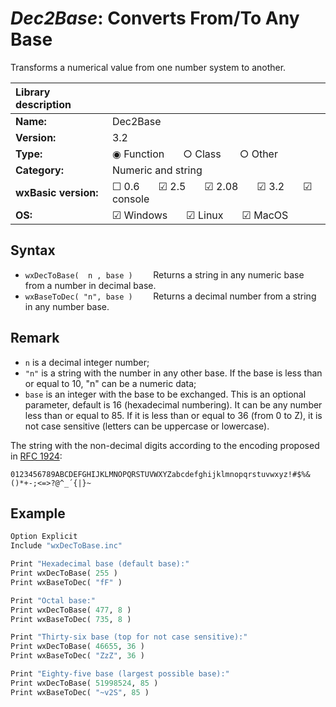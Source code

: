 *Dec2Base*: Converts From/To Any Base
=====================================

Transforms a numerical value from one number system to another.


| Library description  | |
|:---------------------|:----------------------------------------------------|
| **Name:**            |  Dec2Base                                           |
| **Version:**         |  3.2                                                |
| **Type:**            |  &#9673; Function  &nbsp; &nbsp; &nbsp;  &#9675; Class  &nbsp; &nbsp; &nbsp;  &#9675; Other |
| **Category:**        |  Numeric and string                                 |
| **wxBasic version:** |  &#9744; 0.6  &nbsp; &nbsp; &nbsp;  &#9745; 2.5  &nbsp; &nbsp; &nbsp;  &#9745; 2.08  &nbsp; &nbsp; &nbsp;  &#9745; 3.2  &nbsp; &nbsp; &nbsp;  &#9745; console  |
| **OS:**              |  &#9745; Windows  &nbsp; &nbsp; &nbsp;  &#9745; Linux  &nbsp; &nbsp; &nbsp;  &#9745; MacOS  |


 
Syntax
------

* `wxDecToBase(  n , base )    `    Returns a string in any numeric base from a number in decimal base.
* `wxBaseToDec( "n", base )    `    Returns a decimal number from a string in any number base.


Remark
------

* `n`    is a decimal integer number; 
* `"n"`  is a string with the number in any other base. If the base is less than or 
         equal to 10, "n" can be a numeric data;
* `base` is an integer with the base to be exchanged. This is an optional parameter,
         default is 16 (hexadecimal numbering). It can be any number less than or equal 
         to 85. If it is less than or equal to 36 (from 0 to Z), it is not case sensitive 
         (letters can be uppercase or lowercase).

The string with the non-decimal digits according to the encoding proposed in 
[RFC 1924](https://www.rfc-editor.org/rfc/rfc1924):

`0123456789ABCDEFGHIJKLMNOPQRSTUVWXYZabcdefghijklmnopqrstuvwxyz!#$%&()*+-;<=>?@^_´{|}~`


Example
-------

```python
Option Explicit
Include "wxDecToBase.inc"

Print "Hexadecimal base (default base):"
Print wxDecToBase( 255 )
Print wxBaseToDec( "fF" )

Print "Octal base:"
Print wxDecToBase( 477, 8 )
Print wxBaseToDec( 735, 8 )

Print "Thirty-six base (top for not case sensitive):"
Print wxDecToBase( 46655, 36 )
Print wxBaseToDec( "ZzZ", 36 )

Print "Eighty-five base (largest possible base):"
Print wxDecToBase( 51998524, 85 )
Print wxBaseToDec( "~v2S", 85 )
